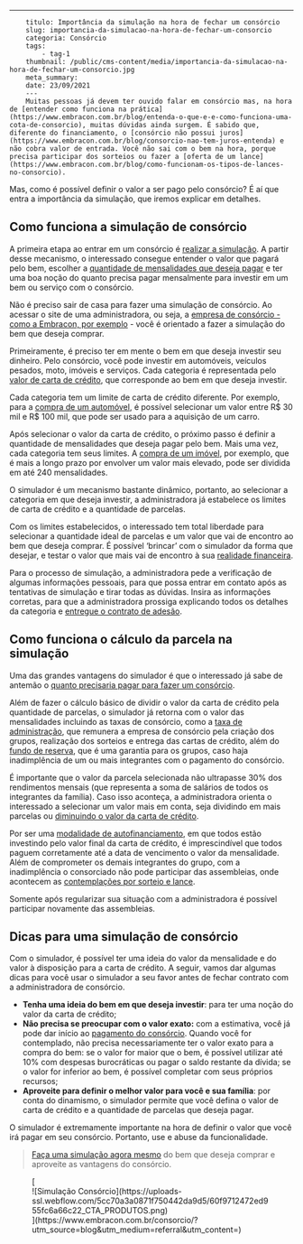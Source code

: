 ---
        titulo: Importância da simulação na hora de fechar um consórcio
        slug: importancia-da-simulacao-na-hora-de-fechar-um-consorcio
        categoria: Consórcio
        tags:
            - tag-1
        thumbnail: /public/cms-content/media/importancia-da-simulacao-na-hora-de-fechar-um-consorcio.jpg
        meta_summary: 
        date: 23/09/2021
        ---
        Muitas pessoas já devem ter ouvido falar em consórcio mas, na hora de [entender como funciona na prática](https://www.embracon.com.br/blog/entenda-o-que-e-e-como-funciona-uma-cota-de-consorcio), muitas dúvidas ainda surgem. É sabido que, diferente do financiamento, o [consórcio não possui juros](https://www.embracon.com.br/blog/consorcio-nao-tem-juros-entenda) e não cobra valor de entrada. Você não sai com o bem na hora, porque precisa participar dos sorteios ou fazer a [oferta de um lance](https://www.embracon.com.br/blog/como-funcionam-os-tipos-de-lances-no-consorcio).

Mas, como é possível definir o valor a ser pago pelo consórcio? É aí que entra a importância da simulação, que iremos explicar em detalhes.

Como funciona a simulação de consórcio 
---------------------------------------

A primeira etapa ao entrar em um consórcio é [realizar a simulação](https://www.embracon.com.br/blog/simulacao-de-consorcio). A partir desse mecanismo, o interessado consegue entender o valor que pagará pelo bem, escolher a [quantidade de mensalidades que deseja pagar](https://www.embracon.com.br/blog/como-calcular-as-parcelas-no-consorcio) e ter uma boa noção do quanto precisa pagar mensalmente para investir em um bem ou serviço com o consórcio.

Não é preciso sair de casa para fazer uma simulação de consórcio. Ao acessar o site de uma administradora, ou seja, a [empresa de consórcio - como a Embracon, por exemplo](https://www.embracon.com.br/) - você é orientado a fazer a simulação do bem que deseja comprar.

Primeiramente, é preciso ter em mente o bem em que deseja investir seu dinheiro. Pelo consórcio, você pode investir em automóveis, veículos pesados, moto, imóveis e serviços. Cada categoria é representada pelo [valor de carta de crédito](https://www.embracon.com.br/blog/tudo-o-que-voce-precisa-saber-sobre-a-carta-de-credito-de-consorcios), que corresponde ao bem em que deseja investir.

Cada categoria tem um limite de carta de crédito diferente. Por exemplo, para a [compra de um automóvel](https://www.embracon.com.br/blog/duvidas-frequentes-consorcio-de-carro), é possível selecionar um valor entre R$ 30 mil e R$ 100 mil, que pode ser usado para a aquisição de um carro.

Após selecionar o valor da carta de crédito, o próximo passo é definir a quantidade de mensalidades que deseja pagar pelo bem. Mais uma vez, cada categoria tem seus limites. A [compra de um imóvel](https://www.embracon.com.br/blog/saiba-o-que-levar-em-consideracao-antes-de-comprar-um-imovel), por exemplo, que é mais a longo prazo por envolver um valor mais elevado, pode ser dividida em até 240 mensalidades.

O simulador é um mecanismo bastante dinâmico, portanto, ao selecionar a categoria em que deseja investir, a administradora já estabelece os limites de carta de crédito e a quantidade de parcelas.

Com os limites estabelecidos, o interessado tem total liberdade para selecionar a quantidade ideal de parcelas e um valor que vai de encontro ao bem que deseja comprar. É possível ‘brincar’ com o simulador da forma que desejar, e testar o valor que mais vai de encontro à sua [realidade financeira](https://www.embracon.com.br/blog/7-dicas-para-comecar-a-sua-organizacao-financeira).

Para o processo de simulação, a administradora pede a verificação de algumas informações pessoais, para que possa entrar em contato após as tentativas de simulação e tirar todas as dúvidas. Insira as informações corretas, para que a administradora prossiga explicando todos os detalhes da categoria e [entregue o contrato de adesão](https://www.embracon.com.br/blog/saiba-o-que-avaliar-antes-de-assinar-um-contrato-de-consorcio).

Como funciona o cálculo da parcela na simulação 
------------------------------------------------

Uma das grandes vantagens do simulador é que o interessado já sabe de antemão o [quanto precisaria pagar para fazer um consórcio](https://www.embracon.com.br/blog/como-fazer-um-consorcio).

Além de fazer o cálculo básico de dividir o valor da carta de crédito pela quantidade de parcelas, o simulador já retorna com o valor das mensalidades incluindo as taxas de consórcio, como a [taxa de administração](https://www.embracon.com.br/blog/como-funciona-a-taxa-de-administracao-de-um-consorcio), que remunera a empresa de consórcio pela criação dos grupos, realização dos sorteios e entrega das cartas de crédito, além do [fundo de reserva](https://www.embracon.com.br/blog/entenda-como-funciona-a-devolucao-do-fundo-de-reserva), que é uma garantia para os grupos, caso haja inadimplência de um ou mais integrantes com o pagamento do consórcio.

É importante que o valor da parcela selecionada não ultrapasse 30% dos rendimentos mensais (que representa a soma de salários de todos os integrantes da família). Caso isso aconteça, a administradora orienta o interessado a selecionar um valor mais em conta, seja dividindo em mais parcelas ou [diminuindo o valor da carta de crédito](https://www.embracon.com.br/conhecaoconsorcio/minha-cota-foi-contemplada-posso-aumentar-ou-reduzir-o-valor-do-meu-credito).

Por ser uma [modalidade de autofinanciamento](https://www.embracon.com.br/blog/autofinanciamento-o-que-e-e-como-um-consorcio-pode-ajuda-lo), em que todos estão investindo pelo valor final da carta de crédito, é imprescindível que todos paguem corretamente até a data de vencimento o valor da mensalidade. Além de comprometer os demais integrantes do grupo, com a inadimplência o consorciado não pode participar das assembleias, onde acontecem as [contemplações por sorteio e lance](https://www.embracon.com.br/blog/quais-sao-as-formas-de-contemplacao).

Somente após regularizar sua situação com a administradora é possível participar novamente das assembleias.

Dicas para uma simulação de consórcio 
--------------------------------------

Com o simulador, é possível ter uma ideia do valor da mensalidade e do valor à disposição para a carta de crédito. A seguir, vamos dar algumas dicas para você usar o simulador a seu favor antes de fechar contrato com a administradora de consórcio.

- **Tenha uma ideia do bem em que deseja investir**: para ter uma noção do valor da carta de crédito;
- **Não precisa se preocupar com o valor exato:** com a estimativa, você já pode dar início ao [pagamento do consórcio](https://www.embracon.com.br/blog/entenda-o-pagamento-do-bem-no-consorcio). Quando você for contemplado, não precisa necessariamente ter o valor exato para a compra do bem: se o valor for maior que o bem, é possível utilizar até 10% com despesas burocráticas ou pagar o saldo restante da dívida; se o valor for inferior ao bem, é possível completar com seus próprios recursos;
- **Aproveite para definir o melhor valor para você e sua família**: por conta do dinamismo, o simulador permite que você defina o valor de carta de crédito e a quantidade de parcelas que deseja pagar.

O simulador é extremamente importante na hora de definir o valor que você irá pagar em seu consórcio. Portanto, use e abuse da funcionalidade.

> [Faça uma simulação agora mesmo](https://www.embracon.com.br/) do bem que deseja comprar e aproveite as vantagens do consórcio.

<figure class="w-richtext-figure-type-image w-richtext-align-center">[<div>![Simulação Consórcio](https://uploads-ssl.webflow.com/5cc70a3a0871f750442da9d5/60f9712472ed955fc6a66c22_CTA_PRODUTOS.png)</div>](https://www.embracon.com.br/consorcio/?utm_source=blog&utm_medium=referral&utm_content=)</figure>
        